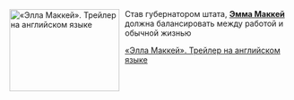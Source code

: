 <!--2025-08-19 11:00:19-->
<div class="yb">
  <div class="rss kino_kino"><a href="https://www.kino-teatr.ru/video/52246/" title="«Элла Маккей». Трейлер на английском языке"><img src="https://www.kino-teatr.ru/video/6/4/52246/poster.jpg" width="196" height="147" align="left" hspace="5" style="margin: 0px 10px 0px 5px" alt="«Элла Маккей». Трейлер на английском языке"/></a>Став губернатором штата, <a href=https://www.kino-teatr.ru/kino/acter/w/euro/500312/bio/ target=_blank><strong>Эмма Маккей</strong></a> должна балансировать между работой и обычной жизнью <p class="titl"><a href="https://www.kino-teatr.ru/video/52246/">«Элла Маккей». Трейлер на английском языке</a></p></div>
</div>
